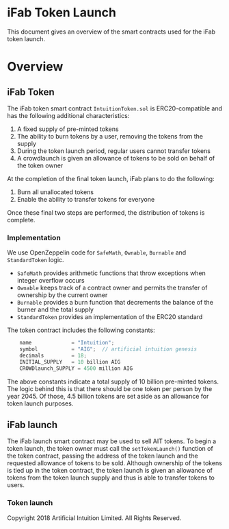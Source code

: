 # iFab Token Launch

This document gives an overview of the smart contracts used for the iFab token launch.

# Overview

## iFab Token

The iFab token smart contract `IntuitionToken.sol` is ERC20-compatible and has the following additional characteristics:

1. A fixed supply of pre-minted tokens
2. The ability to burn tokens by a user, removing the tokens from the supply
3. During the token launch period, regular users cannot transfer tokens
4. A crowdlaunch is given an allowance of tokens to be sold on behalf of the token owner

At the completion of the final token launch, iFab plans to do the following:

1. Burn all unallocated tokens
2. Enable the ability to transfer tokens for everyone

Once these final two steps are performed, the distribution of tokens is complete.

### Implementation

We use OpenZeppelin code for `SafeMath`, `Ownable`, `Burnable` and `StandardToken` logic.

* `SafeMath` provides arithmetic functions that throw exceptions when integer overflow occurs
* `Ownable` keeps track of a contract owner and permits the transfer of ownership by the current owner
* `Burnable` provides a burn function that decrements the balance of the burner and the total supply
* `StandardToken` provides an implementation of the ERC20 standard

The token contract includes the following constants:

```javascript
    name             = "Intuition";
    symbol           = "AIG";  // artificial intuition genesis
    decimals         = 18;
    INITIAL_SUPPLY   = 10 billion AIG
    CROWDlaunch_SUPPLY = 4500 million AIG
```

The above constants indicate a total supply of 10 billion pre-minted tokens. The logic behind this is that there should be one token per person by the year 2045. Of those, 4.5 billion tokens are set aside as an allowance for token launch purposes.

## iFab launch

The iFab launch smart contract may be used to sell AIT tokens. To begin a token launch, the token owner must call the `setTokenLaunch()` function of the token contract, passing the address of the token launch and the requested allowance of tokens to be sold. Although ownership of the tokens is tied up in the token contract, the token launch is given an allowance of tokens from the token launch supply and thus is able to transfer tokens to users.

### Token launch



Copyright 2018 Artificial Intuition Limited. All Rights Reserved.
